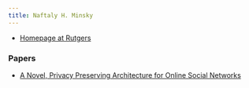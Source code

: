 ```yaml
---
title: Naftaly H. Minsky
---
```


- [Homepage at Rutgers](https://people.cs.rutgers.edu/~minsky/)

### Papers

- [A Novel, Privacy Preserving Architecture for Online Social Networks](./papers/DOSC.pdf)
